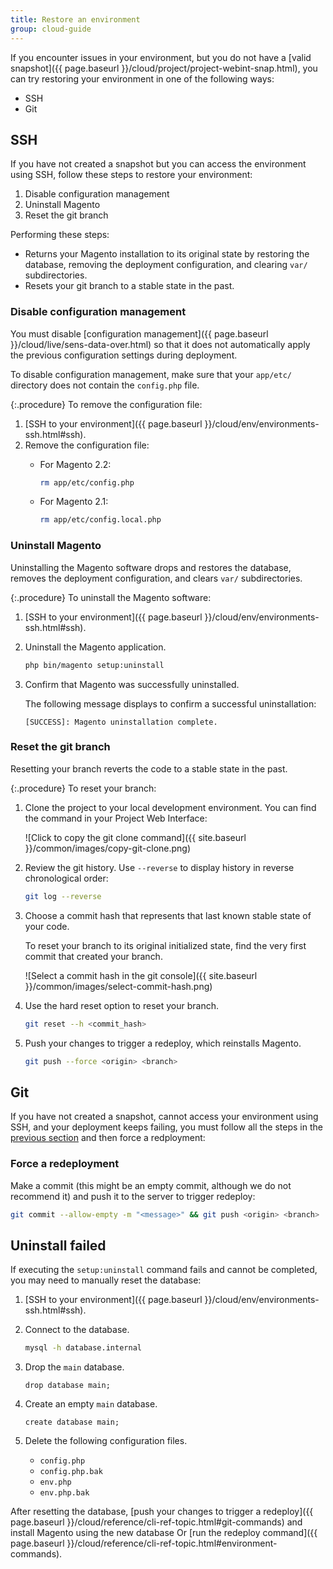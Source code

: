 ```yaml
---
title: Restore an environment
group: cloud-guide
---
```


If you encounter issues in your environment, but you do not have a [valid snapshot]({{ page.baseurl }}/cloud/project/project-webint-snap.html), you can try restoring your environment in one of the following ways:

-  SSH
-  Git

## SSH

If you have not created a snapshot but you can access the environment using SSH, follow these steps to restore your environment:

1. Disable configuration management
1. Uninstall Magento
1. Reset the git branch

Performing these steps:

-  Returns your Magento installation to its original state by restoring the database, removing the deployment configuration, and clearing `var/` subdirectories.
-  Resets your git branch to a stable state in the past.

### Disable configuration management

You must disable [configuration management]({{ page.baseurl }}/cloud/live/sens-data-over.html) so that it does not automatically apply the previous configuration settings during deployment.

To disable configuration management, make sure that your `app/etc/` directory does not contain the `config.php` file.

{:.procedure}
To remove the configuration file:

1. [SSH to your environment]({{ page.baseurl }}/cloud/env/environments-ssh.html#ssh).
1. Remove the configuration file:
   -  For Magento 2.2:

      ```bash
      rm app/etc/config.php
      ```

   -  For Magento 2.1:

      ```bash
      rm app/etc/config.local.php
      ```

### Uninstall Magento

Uninstalling the Magento software drops and restores the database, removes the deployment configuration, and clears `var/` subdirectories.

{:.procedure}
To uninstall the Magento software:

1. [SSH to your environment]({{ page.baseurl }}/cloud/env/environments-ssh.html#ssh).
1. Uninstall the Magento application.

   ```bash
   php bin/magento setup:uninstall
   ```

1. Confirm that Magento was successfully uninstalled.

   The following message displays to confirm a successful uninstallation:

   ```terminal
   [SUCCESS]: Magento uninstallation complete.
   ```

### Reset the git branch

Resetting your branch reverts the code to a stable state in the past.

{:.procedure}
To reset your branch:

1. Clone the project to your local development environment. You can find the command in your Project Web Interface:

   ![Click to copy the git clone command]({{ site.baseurl }}/common/images/copy-git-clone.png)

1. Review the git history. Use `--reverse` to display history in reverse chronological order:

   ```bash
   git log --reverse
   ```

1. Choose a commit hash that represents that last known stable state of your code.

   To reset your branch to its original initialized state, find the very first commit that created your branch.

   ![Select a commit hash in the git console]({{ site.baseurl }}/common/images/select-commit-hash.png)

1. Use the hard reset option to reset your branch.

   ```bash
   git reset --h <commit_hash>
   ```

1. Push your changes to trigger a redeploy, which reinstalls Magento.

   ```bash
   git push --force <origin> <branch>
   ```

## Git

If you have not created a snapshot, cannot access your environment using SSH, and your deployment keeps failing, you must follow all the steps in the [previous section](#ssh) and then force a redployment:

### Force a redeployment

Make a commit (this might be an empty commit, although we do not recommend it) and push it to the server to trigger redeploy:

```bash
git commit --allow-empty -m "<message>" && git push <origin> <branch>
```

## Uninstall failed

If executing the `setup:uninstall` command fails and cannot be completed, you may need to manually reset the database:

1. [SSH to your environment]({{ page.baseurl }}/cloud/env/environments-ssh.html#ssh).
1. Connect to the database.

   ```bash
   mysql -h database.internal
   ```

1. Drop the `main` database.

   ```shell
   drop database main;
   ```

1. Create an empty `main` database.

   ```shell
   create database main;
   ```

1. Delete the following configuration files.

   -  `config.php`
   -  `config.php.bak`
   -  `env.php`
   -  `env.php.bak`

After resetting the database, [push your changes to trigger a redeploy]({{ page.baseurl }}/cloud/reference/cli-ref-topic.html#git-commands) and install Magento using the new database Or [run the redeploy command]({{ page.baseurl }}/cloud/reference/cli-ref-topic.html#environment-commands).
